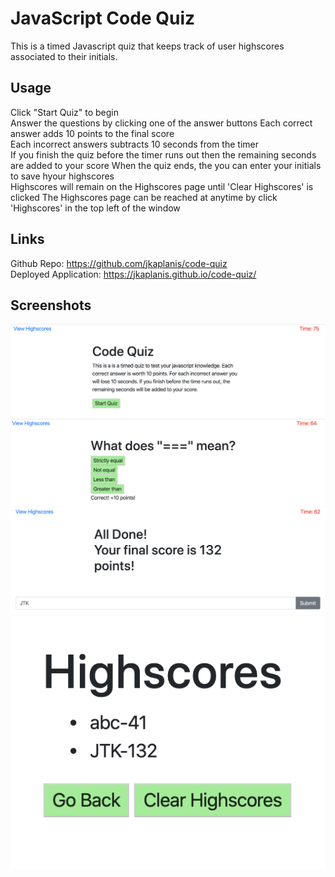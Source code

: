 # JavaScript Code Quiz 
This is a timed Javascript quiz that keeps track of user highscores associated to their initials. 

## Usage
Click "Start Quiz" to begin  
Answer the questions by clicking one of the answer buttons
Each correct answer adds 10 points to the final score  
Each incorrect answers subtracts 10 seconds from the timer  
If you finish the quiz before the timer runs out then the remaining seconds are added to your score 
When the quiz ends, the you can enter your initials to save hyour highscores  
Highscores will remain on the Highscores page until 'Clear Highscores' is clicked 
The Highscores page can be reached at anytime by click 'Highscores' in the top left of the window  

## Links 
Github Repo: https://github.com/jkaplanis/code-quiz  
Deployed Application: https://jkaplanis.github.io/code-quiz/  

## Screenshots
![Alt text](/assets/screenshot1.png "Start screen")
![Alt text](/assets/screenshot2.png "Answered question")
![Alt text](/assets/screenshot3.png "Initials/score")
![Alt text](/assets/screenshot4.png "Highscore")

